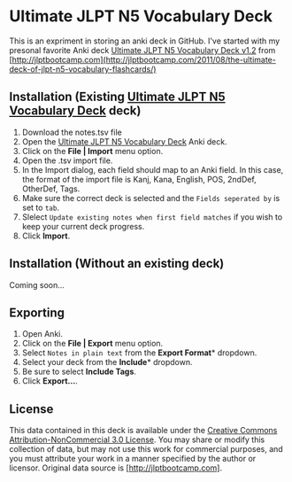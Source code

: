 Ultimate JLPT N5 Vocabulary Deck
=========

This is an expriment in storing an anki deck in GitHub.  I've started with my presonal favorite Anki deck [Ultimate JLPT N5 Vocabulary Deck v1.2](https://ankiweb.net/shared/info/523650169) from [http://jlptbootcamp.com](http://jlptbootcamp.com/2011/08/the-ultimate-deck-of-jlpt-n5-vocabulary-flashcards/)

## Installation (Existing [Ultimate JLPT N5 Vocabulary Deck](https://ankiweb.net/shared/info/523650169) deck)
1.  Download the notes.tsv file
2.  Open the [Ultimate JLPT N5 Vocabulary Deck](https://ankiweb.net/shared/info/523650169) Anki deck.
3.  Click on the **File | Import** menu option.
4.  Open the .tsv import file.
5.  In the Import dialog, each field should map to an Anki field. In this case, the format of the import file is Kanj, Kana, English, POS, 2ndDef, OtherDef, Tags.
6.  Make sure the correct deck is selected and the `Fields seperated by` is set to `tab`.
7.  Slelect `Update existing notes when first field matches` if you wish to keep your current deck progress.
8.  Click **Import**.

## Installation (Without an existing deck)
Coming soon...

## Exporting
1.  Open Anki.
3.  Click on the **File | Export** menu option.
4.  Select `Notes in plain text` from the **Export Format*** dropdown.
5.  Select your deck from the **Include*** dropdown.
6.  Be sure to select **Include Tags**.
6.  Click **Export...**.

## License
This data contained in this deck is available under the [Creative Commons Attribution-NonCommercial 3.0 License](http://creativecommons.org/licenses/by-nc/3.0/). You may share or modify this collection of data, but may not use this work for commercial purposes, and you must attribute your work in a manner specified by the author or licensor.  Original data source is [http://jlptbootcamp.com].
